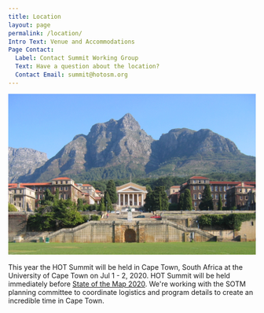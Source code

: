 ```yaml
---
title: Location
layout: page
permalink: /location/
Intro Text: Venue and Accommodations
Page Contact:
  Label: Contact Summit Working Group
  Text: Have a question about the location?
  Contact Email: summit@hotosm.org
---
```


![University of Cape Town](/images/uct-front.jpg)

This year the HOT Summit will be held in Cape Town, South Africa at the University of Cape Town on Jul 1 - 2, 2020. HOT Summit will be held immediately before [State of the Map 2020](https://2020.stateofthemap.org/). We're working with the SOTM planning committee to coordinate logistics and program details to create an incredible time in Cape Town.

<!--
### Conference Venue 

All HOT Summit sessions will be held on the Neuenheimer Feld campus within the [Chemistry lecture hall building](http://www.openstreetmap.org/way/25298676). HOT Summit will use the West and East Lecture rooms along with a smaller lecture room for all sessions. Detailed signs and information will be provided to all attendees.  

<iframe width="100%" height="450" scrolling="no" marginheight="0" marginwidth="0" src="https://www.openstreetmap.org/export/embed.html?bbox=8.670278170611711%2C49.41747279134659%2C8.676661828067154%2C49.419953964106625&amp;layer=mapnik&amp;marker=49.41871339340693%2C8.673469999339432"></iframe>
<br>

See the [State of the Map venue page](https://2019.stateofthemap.org/venue/) for additional details about Heidelberg and the surrounding area.

### Accommodation

Jump to [State of the Map website accommodation](https://2019.stateofthemap.org/accommodation/) information to see the selection of hotels that have been pre-booked with special SOTM rates. 
-->
